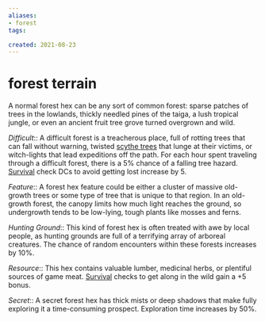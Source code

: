 ```yaml
---
aliases:
- forest
tags:

created: 2021-08-23
---
```

# forest terrain

A normal forest hex can be any sort of common forest: sparse patches of trees in the lowlands, thickly needled pines of the taiga, a lush tropical jungle, or even an ancient fruit tree grove turned overgrown and wild.

*Difficult*:: A difficult forest is a treacherous place, full of rotting trees that can fall without warning, twisted [scythe trees](https://www.d20pfsrd.com/bestiary/monster-listings/plants/scythe-tree) that lunge at their victims, or witch-lights that lead expeditions off the path. For each hour spent traveling through a difficult forest, there is a 5% chance of a falling tree hazard. [Survival](https://www.d20pfsrd.com/skills/survival) check DCs to avoid getting lost increase by 5.

*Feature*:: A forest hex feature could be either a cluster of massive old-growth trees or some type of tree that is unique to that region. In an old-growth forest, the canopy limits how much light reaches the ground, so undergrowth tends to be low-lying, tough plants like mosses and ferns.

*Hunting Ground*:: This kind of forest hex is often treated with awe by local people, as hunting grounds are full of a terrifying array of arboreal creatures. The chance of random encounters within these forests increases by 10%.

*Resource*:: This hex contains valuable lumber, medicinal herbs, or plentiful sources of game meat. [Survival](https://www.d20pfsrd.com/skills/survival) checks to get along in the wild gain a +5 bonus.

*Secret*:: A secret forest hex has thick mists or deep shadows that make fully exploring it a time-consuming prospect. Exploration time increases by 50%.
